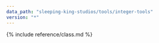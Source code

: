 ```yaml
---
data_path: "sleeping-king-studios/tools/integer-tools"
version: "*"
---
```


{% include reference/class.md %}
